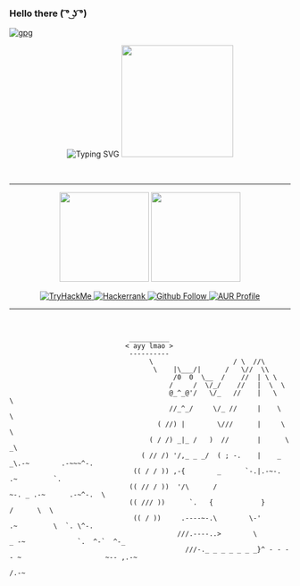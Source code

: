 ### Hello there ( ͡° ͜ʖ ͡°)

[![gpg](https://img.shields.io/badge/gpg-E04D%20E697%204DCD%204B3B-blue?style=flat)](https://github.com/otuva.gpg)

[comment]: <> (https://user-images.githubusercontent.com/67955086/189968648-89c6eef3-b605-40f4-8244-94ff9c07766b.svg)
[comment]: <> (https://user-images.githubusercontent.com/67955086/189969997-3fe38310-04e1-4c8a-a629-f93ac0c3db9f.svg)
[comment]: <> (https://user-images.githubusercontent.com/67955086/189970581-8f22d8d8-0c5e-4a7e-bd1e-830522d71c63.svg)

<p align="center">
  <picture><img src="https://readme-typing-svg.demolab.com?font=Fira+Code&duration=3000&pause=1000&color=1C63D0&center=true&vCenter=true&width=550&height=200&lines=Hi%2C+I'm+otuva.+I'm+also%3A;Always+learning;Dual-booting+TempleOS+with+Arch;A+dumbass+with+extra+steps" alt="Typing SVG" /></picture>
  <picture><img height="200px" src="https://user-images.githubusercontent.com/67955086/190844934-81d33a7f-3100-4436-81fa-d2bdb8d0d58a.svg"></picture>
</p>

<br><hr>

<p align="center">
  <picture><img height="160em" src="https://github-readme-stats.vercel.app/api?username=otuva&show_icons=true&theme=github_dark&include_all_commits=true&count_private=true"/></picture>
  <picture><img height="160em" src="https://github-readme-stats.vercel.app/api/top-langs/?username=otuva&layout=compact&theme=github_dark"/></picture>
</p>

<p align="center">  
  <a target="_blank" rel="noopener noreferrer" href="https://tryhackme.com/p/otuva">
    <img alt="TryHackMe" src="https://img.shields.io/badge/TryHackMe-1%25-blue?style=for-the-badge&logo=tryhackme&logoColor=red">
  </a>
  
  <a target="_blank" rel="noopener noreferrer" href="https://www.hackerrank.com/otuva">
    <img alt="Hackerrank" src="https://img.shields.io/badge/HackerRank-∞-blue?style=for-the-badge&logo=hackerrank">
  </a>
  
  <a target="_blank" rel="noopener noreferrer" href="https://github.com/otuva">
    <img alt="Github Follow" src="https://img.shields.io/github/followers/otuva?label=Github&logo=github&style=for-the-badge">
  </a>
  
  <a target="_blank" rel="noopener noreferrer" href="https://aur.archlinux.org/account/otuva">
    <img alt="AUR Profile" src="https://img.shields.io/badge/AUR%20Profile-%E2%88%9E-blue?style=for-the-badge&logo=archlinux">
  </a>
</p>

<hr><br>


```
                              __________ 
                             < ayy lmao >
                              ---------- 
                                   \                    / \  //\
                                    \    |\___/|      /   \//  \\
                                         /0  0  \__  /    //  | \ \    
                                        /     /  \/_/    //   |  \  \  
                                        @_^_@'/   \/_   //    |   \   \ 
                                        //_^_/     \/_ //     |    \    \
                                     ( //) |        \///      |     \     \
                                   ( / /) _|_ /   )  //       |      \     _\
                                 ( // /) '/,_ _ _/  ( ; -.    |    _ _\.-~        .-~~~^-.
                               (( / / )) ,-{        _      `-.|.-~-.           .~         `.
                              (( // / ))  '/\      /                 ~-. _ .-~      .-~^-.  \
                              (( /// ))      `.   {            }                   /      \  \
                               (( / ))     .----~-.\        \-'                 .~         \  `. \^-.
                                          ///.----..>        \             _ -~             `.  ^-`  ^-_
                                            ///-._ _ _ _ _ _ _}^ - - - - ~                     ~-- ,.-~
                                                                                               /.-~
```
